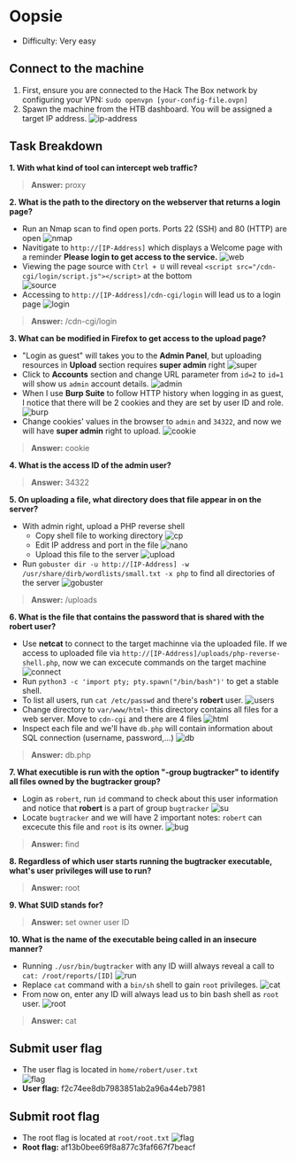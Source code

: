 # Oopsie
- Difficulty: Very easy 

## Connect to the machine
1. First, ensure you are connected to the Hack The Box network by configuring your VPN: `sudo openvpn [your-config-file.ovpn]`
2. Spawn the machine from the HTB dashboard. You will be assigned a target IP address.
![ip-address](img/ip-address.png)

## Task Breakdown
**1. With what kind of tool can intercept web traffic?**
> **Answer:** proxy

**2. What is the path to the directory on the webserver that returns a login page?**
- Run an Nmap scan to find open ports. Ports 22 (SSH) and 80 (HTTP) are open
![nmap](img/nmap.png)
- Navitigate to `http://[IP-Address]` which  displays a Welcome page with a reminder **Please login to get access to the service.**
![web](img/web.png)
- Viewing the page source with `Ctrl + U` will reveal `<script src="/cdn-cgi/login/script.js"></script>` at the bottom  
![source](img/source.png)
- Accessing to `http://[IP-Address]/cdn-cgi/login` will lead us to a login page
![login](img/login.png)
> **Answer:** /cdn-cgi/login

**3. What can be modified in Firefox to get access to the upload page?**
- "Login as guest" will takes you to the **Admin Panel**, but uploading resources in **Upload** section requires **super admin** right
![super](img/super.png)
- Click to **Accounts** section and change URL parameter from  `id=2` to `id=1` will show us `admin` account details.
![admin](img/admin.png)
- When I use **Burp Suite** to follow HTTP history when logging in as guest, I notice that there will be 2 cookies and they are set by user ID and role.
![burp](img/burp.png)
- Change cookies' values in the browser to `admin` and `34322`, and now we will have **super  admin** right to upload.
![cookie](img/cookie.png)
> **Answer:** cookie 

**4. What is the access ID of the admin user?**
> **Answer:** 34322

**5. On uploading a file, what directory does that file appear in on the server?**
- With admin right, upload a PHP reverse shell
    - Copy shell file to working directory
    ![cp](img/cp.png)
    - Edit IP address and port in the file 
    ![nano](img/nanon.png)
    - Upload this file to the server
    ![upload](img/upload.png)
- Run `gobuster dir -u http://[IP-Address] -w /usr/share/dirb/wordlists/small.txt -x php` to find all directories of the server
![gobuster](img/gobuster.png)
> **Answer:** /uploads

**6. What is the file that contains the password that is shared with the robert user?**
- Use **netcat** to connect to the target machinne via the uploaded file. If we access to uploaded file via `http://[IP-Address]/uploads/php-reverse-shell.php`, now we can excecute commands on the target machine
![connect](img/connect.png)
- Run `python3 -c 'import pty; pty.spawn("/bin/bash")'` to get a stable shell.
- To list all users, run `cat /etc/passwd` and there's **robert** user.
![users](img/users.png)
- Change directory to `var/www/html`- this directory contains all files for a web server. Move to `cdn-cgi` and there are 4 files
![html](img/html.png)
- Inspect each file and we'll have `db.php` will contain information about SQL connection (username, password,...)
![db](img/db.png)
> **Answer:** db.php

**7. What executible is run with the option "-group bugtracker" to identify all files owned by the bugtracker group?**
- Login as `robert`, run `id` command to check about this user information and notice that **robert** is a part of group `bugtracker`
![su](img/su-robert.png)
- Locate `bugtracker` and we will have 2 important notes: `robert` can excecute this file and `root` is its owner.
![bug](img/bug.png)
> **Answer:** find

**8. Regardless of which user starts running the bugtracker executable, what's user privileges will use to run?**
> **Answer:** root

**9. What SUID stands for?**
> **Answer:** set owner user ID

**10. What is the name of the executable being called in an insecure manner?**
- Running `./usr/bin/bugtracker` with any ID wiill always reveal a call to `cat: /root/reports/[ID]`
![run](img/run-bug.png)
- Replace `cat` command with a `bin/sh` shell to gain `root` privileges.
![cat](img/cat.png)
- From now on, enter any ID will always  lead us to bin bash shell as `root` user.
![root](img/root.png)
> **Answer:** cat

## Submit user flag
- The user flag is located in `home/robert/user.txt`  
![flag](img/flag.png)
- **User flag:** f2c74ee8db7983851ab2a96a44eb7981

## Submit root flag
- The root flag is located at `root/root.txt`
![flag](img/flag1.png)  
- **Root flag:** af13b0bee69f8a877c3faf667f7beacf

